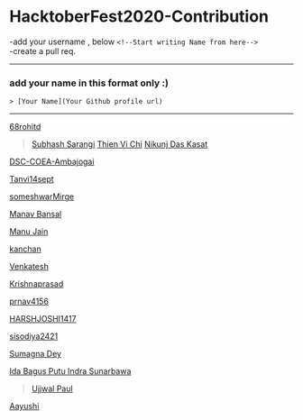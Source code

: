 <h1>HacktoberFest2020-Contribution</h1>

-add your username , below ```<!--Start writing Name from here--> ```  <br>
-create a pull req. <br>

---
### add your name in this format only :)
```
> [Your Name](Your Github profile url)
```
---

<!--Start writing Name from here-->
[68rohitd](https://github.com/68rohitd)

> [Subhash Sarangi](https://github.com/Subhash3)
> [Thien Vi Chi](https://github.com/tvc12)
> [Nikunj Das Kasat](https://github.com/nikunjdk)

[DSC-COEA-Ambajogai](https://github.com/DSC-COEA-Ambajogai)

[Tanvi14sept](https://github.com/Tanvi14sept)

[someshwarMirge](https://github.com/someshwarMirge)

[Manav Bansal](https://github.com/manavbansalcoder)

[Manu Jain](https://github.com/manu230)

[kanchan](https://github.com/kanchanswami84)

[Venkatesh](https://github.com/venkatesh1226)

[Krishnaprasad](https://github.com/Cyb3rM3rlin)

 [prnav4156](https://github.com/pranav4156)

 [HARSHJOSHI1417](https://github.com/HARSHJOSHI1417)

 [sisodiya2421](https://github.com/sisodiya2421)

[Sumagna Dey](https://github.com/sumagnadey)

[Ida Bagus Putu Indra Sunarbawa](https://github.com/Indraawagin/)

> [Ujjwal Paul](https://github.com/ujjwalpaul005)

[Aayushi](https://github.com/Aayu231)
